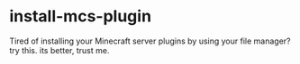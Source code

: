 # install-mcs-plugin
Tired of installing your Minecraft server plugins by using your file manager? try this. its better, trust me.

